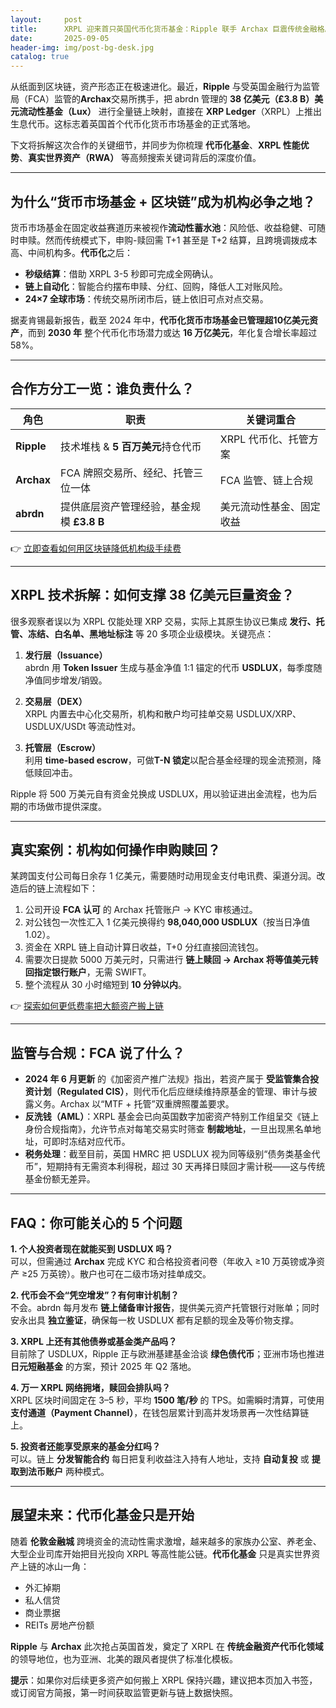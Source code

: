 ```yaml
---
layout:     post
title:      XRPL 迎来首只英国代币化货币基金：Ripple 联手 Archax 巨震传统金融格局
date:       2025-09-05
header-img: img/post-bg-desk.jpg
catalog: true
---
```


从纸面到区块链，资产形态正在极速进化。最近，**Ripple** 与受英国金融行为监管局（FCA）监管的**Archax**交易所携手，把 abrdn 管理的 **38 亿美元（£3.8 B）美元流动性基金（Lux）** 进行全量链上映射，直接在 **XRP Ledger**（XRPL）上推出生息代币。这标志着英国首个代币化货币市场基金的正式落地。

下文将拆解这次合作的关键细节，并同步为你梳理 **代币化基金**、**XRPL 性能优势**、**真实世界资产（RWA）** 等高频搜索关键词背后的深度价值。  

---

## 为什么“货币市场基金 + 区块链”成为机构必争之地？

货币市场基金在固定收益赛道历来被视作**流动性蓄水池**：风险低、收益稳健、可随时申赎。然而传统模式下，申购-赎回需 T+1 甚至是 T+2 结算，且跨境调拨成本高、中间机构多。**代币化**之后：

- **秒级结算**：借助 XRPL 3-5 秒即可完成全网确认。  
- **链上自动化**：智能合约摆布申赎、分红、回购，降低人工对账风险。  
- **24×7 全球市场**：传统交易所闭市后，链上依旧可点对点交易。

据麦肯锡最新报告，截至 2024 年中，**代币化货币市场基金已管理超10亿美元资产**，而到 **2030 年** 整个代币化市场潜力或达 **16 万亿美元**，年化复合增长率超过 58%。

---

## 合作方分工一览：谁负责什么？

| 角色        | 职责                                         | 关键词重合                |
|-------------|----------------------------------------------|---------------------------|
| **Ripple**  | 技术堆栈 & **5 百万美元**持仓代币            | XRPL 代币化、托管方案      |
| **Archax**  | FCA 牌照交易所、经纪、托管三位一体           | FCA 监管、链上合规         |
| **abrdn**   | 提供底层资产管理经验，基金规模 **£3.8 B**    | 美元流动性基金、固定收益   |

👉 [立即查看如何用区块链降低机构级手续费](https://okxdog.com/)

---

## XRPL 技术拆解：如何支撑 38 亿美元巨量资金？

很多观察者误以为 XRPL 仅能处理 XRP 交易，实际上其原生协议已集成 **发行、托管、冻结、白名单、黑地址标注** 等 20 多项企业级模块。关键亮点：

1. **发行层（Issuance）**  
   abrdn 用 **Token Issuer** 生成与基金净值 1:1 锚定的代币 **USDLUX**，每季度随净值同步增发/销毁。

2. **交易层（DEX）**  
   XRPL 内置去中心化交易所，机构和散户均可挂单交易 USDLUX/XRP、USDLUX/USDt 等流动性对。

3. **托管层（Escrow）**  
   利用 **time-based escrow**，可做**T-N 锁定**以配合基金经理的现金流预测，降低赎回冲击。

Ripple 将 500 万美元自有资金兑换成 USDLUX，用以验证进出金流程，也为后期的市场做市提供深度。

---

## 真实案例：机构如何操作申购赎回？

某跨国支付公司每日余存 1 亿美元，需要随时动用现金支付电讯费、渠道分润。改造后的链上流程如下：

1. 公司开设 **FCA 认可** 的 Archax 托管账户 → KYC 审核通过。
2. 对公钱包一次性汇入 1 亿美元换得约 **98,040,000 USDLUX**（按当日净值 1.02）。
3. 资金在 XRPL 链上自动计算日收益，T+0 分红直接回流钱包。
4. 需要次日提款 5000 万美元时，只需进行 **链上赎回 → Archax 将等值美元转回指定银行账户**，无需 SWIFT。
5. 整个流程从 30 小时缩短到 **10 分钟以内**。

👉 [探索如何更低费率把大额资产搬上链](https://okxdog.com/)

---

## 监管与合规：FCA 说了什么？

- **2024 年 6 月更新** 的《加密资产推广法规》指出，若资产属于 **受监管集合投资计划（Regulated CIS）**，则代币化后应继续维持原基金的管理、审计与披露义务。Archax 以“MTF + 托管”双重牌照覆盖要求。  
- **反洗钱（AML）**：XRPL 基金会已向英国数字加密资产特别工作组呈交《链上身份合规指南》，允许节点对每笔交易实时筛查 **制裁地址**，一旦出现黑名单地址，可即时冻结对应代币。  
- **税务处理**：截至目前，英国 HMRC 把 USDLUX 视为同等级别“债务类基金代币”，短期持有无需资本利得税，超过 30 天再择日赎回才需计税——这与传统基金份额无差异。

---

## FAQ：你可能关心的 5 个问题

**1. 个人投资者现在就能买到 USDLUX 吗？**  
可以，但需通过 **Archax** 完成 KYC 和合格投资者问卷（年收入 ≥10 万英镑或净资产 ≥25 万英镑）。散户也可在二级市场对挂单成交。

**2. 代币会不会“凭空增发”？有何审计机制？**  
不会。abrdn 每月发布 **链上储备审计报告**，提供美元资产托管银行对账单；同时安永出具 **独立鉴证**，确保每一枚 USDLUX 都有足额的现金及等价物支撑。

**3. XRPL 上还有其他债券或基金类产品吗？**  
目前除了 USDLUX，Ripple 正与欧洲基建基金洽谈 **绿色债代币**；亚洲市场也推进 **日元短融基金** 的方案，预计 2025 年 Q2 落地。

**4. 万一 XRPL 网络拥堵，赎回会排队吗？**  
XRPL 区块时间固定在 3–5 秒，平均 **1500 笔/秒** 的 TPS。如需瞬时清算，可使用 **支付通道（Payment Channel）**，在钱包层累计到高并发场景再一次性结算链上。

**5. 投资者还能享受原来的基金分红吗？**  
可以。链上 **分发智能合约** 每日把复利收益注入持有人地址，支持 **自动复投** 或 **提取到法币账户** 两种模式。

---

## 展望未来：代币化基金只是开始

随着 **伦敦金融城** 跨境资金的流动性需求激增，越来越多的家族办公室、养老金、大型企业司库开始把目光投向 XRPL 等高性能公链。**代币化基金** 只是真实世界资产上链的冰山一角：  
- 外汇掉期  
- 私人信贷  
- 商业票据  
- REITs 房地产份额

**Ripple** 与 **Archax** 此次抢占英国首发，奠定了 XRPL 在 **传统金融资产代币化领域** 的领导地位，也为亚洲、北美的跟风者提供了标准化模板。

**提示**：如果你对后续更多资产如何搬上 XRPL 保持兴趣，建议把本页加入书签，或订阅官方简报，第一时间获取监管更新与链上数据快照。
